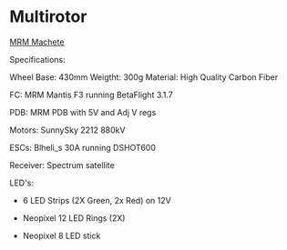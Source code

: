 # Multirotor

[MRM Machete](http://www.multirotormania.com/frames/1008-mrm-machete-430mm-carbon-fpv-frame.html)

Specifications:

Wheel Base: 430mm
Weigtht: 300g
Material: High Quality Carbon Fiber 


FC: MRM Mantis F3 running BetaFlight 3.1.7

PDB: MRM PDB with 5V and Adj V regs

Motors: SunnySky 2212 880kV

ESCs: Blheli_s 30A running DSHOT600

Receiver: Spectrum satellite

LED's:

* 6 LED Strips (2X Green, 2x Red) on 12V

* Neopixel 12 LED Rings (2X) 

* Neopixel 8 LED stick 

